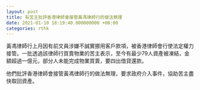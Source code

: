 ```yaml
---
layout: post
title: 有苦主批評香港律師會接管黃馮律師行的做法無理
date: 2021-01-10 18:19:40.000000000 +08:00
categories: rthk
---
```


黃馮律師行上月因有前文員涉嫌不誠實挪用客戶款項，被香港律師會行使法定權力接管。一批透過該律師行買賣物業的苦主表示，至今有最少79人資產被凍結，金額超過一億元，部分人未能完成物業買賣，要四出借貸還款。

他們批評香港律師會接管黃馮律師行的做法無理，要求政府介入事件，協助苦主盡快取回資產。
